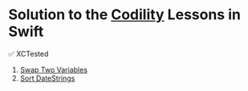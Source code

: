 # Solution to the [Codility](https://app.codility.com/programmers/lessons) Lessons in Swift

✅ XCTested

1. [Swap Two Variables](https://github.com/shahrukhalam/Codility-in-Swift/blob/master/Codility/Sources/Codility/Swap.swift)
2. [Sort DateStrings](https://github.com/shahrukhalam/CodilityInSwift/blob/master/Codility/Sources/Codility/SortDateStrings.swift)

